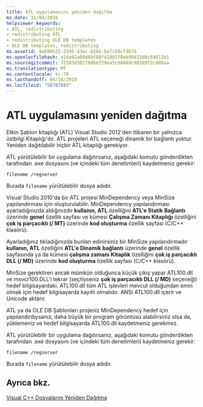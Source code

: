 ```yaml
---
title: ATL uygulamasını yeniden dağıtma
ms.date: 11/04/2016
helpviewer_keywords:
- ATL, redistributing
- redistributing ATL
- redistributing OLE DB templates
- OLE DB templates, redistributing
ms.assetid: 9a696b22-2345-43ec-826b-be7cb8cfd676
ms.openlocfilehash: a1da92a00d6bf88f41801f8eb99433d0c64812b1
ms.sourcegitcommit: 72583d30170d6ef29ea5c6848dc00169f2c909aa
ms.translationtype: MT
ms.contentlocale: tr-TR
ms.lasthandoff: 04/18/2019
ms.locfileid: "58787693"
---
```

# <a name="redistributing-an-atl-application"></a>ATL uygulamasını yeniden dağıtma

Etkin Şablon kitaplığı (ATL) Visual Studio 2012'den itibaren bir yalnızca üstbilgi Kitaplığı'dır. ATL projeleri ATL seçeneği dinamik bir bağlantı yoktur. Yeniden dağıtılabilir hiçbir ATL kitaplığı gerekiyor.

ATL yürütülebilir bir uygulama dağıtırsanız, aşağıdaki komutu gönderdikten tarafından .exe dosyasını (ve içindeki tüm denetimleri) kaydetmeniz gerekir:

```
filename /regserver
```

Burada `filename` yürütülebilir dosya adıdır.

Visual Studio 2010'da bir ATL projesi MinDependency veya MinSize yapılandırması için oluşturulabilir. MinDependency yapılandırması ayarladığınızda aldığınızdır **kullanın, ATL** özelliğini **ATL'e Statik Bağlantı** üzerinde **genel** özellik sayfası ve kümesi  **Çalışma Zamanı Kitaplığı** özelliğini **çok iş parçacıklı (/ MT)** üzerinde **kod oluşturma** özellik sayfası (C/C++ klasörü).

Ayarladığınız tıkladığınızda bunları edinirsiniz bir MinSize yapılandırmadır **kullanın, ATL** özelliğini **ATL'e Dinamik bağlantı** üzerinde **genel** özellik sayfasında ya da kümesi **çalışma zamanı Kitaplık** özelliğini **çok iş parçacıklı DLL (/ MD)** üzerinde **kod oluşturma** özellik sayfası (C/C++ klasörü).

MinSize gerektiren ancak mümkün olduğunca küçük çıkış yapar ATL100.dll ve msvcr100.DLL'i tekrar (seçtiyseniz **çok iş parçacıklı DLL (/ MD)** seçeneği) hedef bilgisayardaki. ATL100.dll tüm ATL işlevleri mevcut olduğundan emin olmak için hedef bilgisayarda kayıtlı olmalıdır. ANSI ATL100.dll içerir ve Unicode aktarır.

ATL ya da OLE DB Şablonları projeniz MinDependency hedef için yapılandırdıysanız, daha büyük bir program görüntüsü alabilirsiniz olsa da, yüklemeniz ve hedef bilgisayarda ATL100.dll kaydetmeniz gerekmez.

ATL yürütülebilir bir uygulama dağıtırsanız, aşağıdaki komutu gönderdikten tarafından .exe dosyasını (ve içindeki tüm denetimleri) kaydetmeniz gerekir:

```
filename /regserver
```

Burada `filename` yürütülebilir dosya adıdır.

## <a name="see-also"></a>Ayrıca bkz.

[Visual C++ Dosyalarını Yeniden Dağıtma](redistributing-visual-cpp-files.md)
